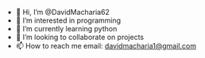 - 👋 Hi, I’m @DavidMacharia62
- 👀 I’m interested in programming
- 🌱 I’m currently learning python
- 💞️ I’m looking to collaborate on projects
- 📫 How to reach me email: davidmacharia1@gmail.com

<!---
DavidMacharia62/DavidMacharia62 is a ✨ special ✨ repository because its `README.md` (this file) appears on your GitHub profile.
You can click the Preview link to take a look at your changes.
--->
